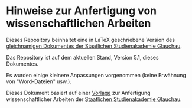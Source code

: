# Hinweise zur Anfertigung von wissenschaftlichen Arbeiten
Dieses Repository beinhaltet eine in LaTeX geschriebene Version des [gleichnamigen Dokumentes der Staatlichen Studienakademie Glauchau](https://www.ba-glauchau.de/fileadmin/glauchau/waehrend-des-studium/dokumente/Hinweise_zur_Anfertigung_von_wissenschaftlichen_Arbeiten.pdf).

Das Repository ist auf dem aktuellen Stand, Version 5.1, dieses Dokumentes.

Es wurden einige kleinere Anpassungen vorgenommen (keine Erwähnung von "Word-Dateien" usw.).

Dieses Dokument basiert auf einer [Vorlage](https://github.com/ba-latex/Vorlage-Latex) zur Anfertigung wissenschaftlicher Arbeiten der [Staatlichen Studienakademie Glauchau](https://www.ba-glauchau.de).